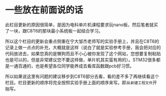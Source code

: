 # 一些放在前面说的话

此栏目更新的原因很简单，是因为电科单片机课程要求玩nano板，然后笔者就买了一块，跟C8T6的那块最小系统板一起结合学习。

所以这个栏目的更新会重点侧重在宁大邹杰老师写的实验手册上，并且在C8T6的记录上做一点点的补充，大概就是这样（说白了就是实验参考手册，我会把对应的代码放进去，如果您真的是懒狗而且不小心被你发现了这个网站，您想要复制粘贴也是可以的，但是非常建议您不要这样做，单片机其实蛮有用的）。STM32很多都是一通百通的，也是希望各位同学能养成去看库函数跟pcb好习惯。

所以如果说这里有问题的建议移步到C8T6部分去看，看的差不多了再继续看这个栏目。栏目更新的顺序将完全按照实验手册上面的顺序来写。即从`新建工程文件`开始写。

<style>
.md-typeset table:not([class]) th {
    min-width: 1em;
}
</style>

